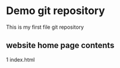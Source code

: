 # Demo git repository

This is my first file git repository



## website  home page contents

1 index.html